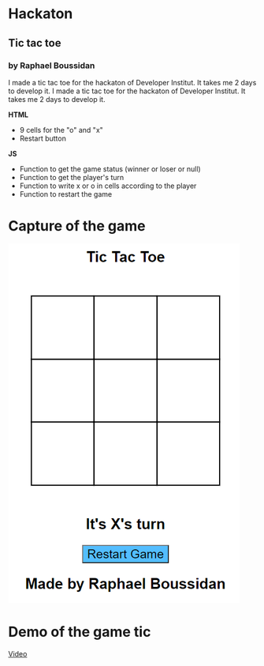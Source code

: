 # Hackaton
## Tic tac toe
### by Raphael Boussidan
I made a tic tac toe for the hackaton of Developer Institut.
It takes me 2 days to develop it.
I made a tic tac toe for the hackaton of Developer Institut.
It takes me 2 days to develop it.
 
 
 **HTML**
  - 9 cells for the "o" and "x"
  - Restart button
  
 **JS**
 - Function to get the game status (winner or loser or null)
 - Function to get the player's turn
 - Function to write x or o in cells according to the player
 - Function to restart the game
 
 
 # Capture of the game
 
 
 ![alt text](tic_tac_toe.PNG)
 
 # Demo of the game tic
 
 [Video](https://drive.google.com/file/d/1x5c-n-oNG7SmViWUibzYtEn39eVbsfdi/view?usp=sharing)
